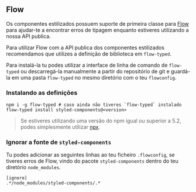 ## Flow

Os componentes estilizados possuem suporte de primeira classe para [Flow](https://flowtype.org) para ajudar-te a encontrar erros de tipagem enquanto estiveres utilizando a nossa API publica.

Para utilizar Flow com a API publica dos componentes estilizados recomendamos que utilizes a definição de biblioteca em `flow-typed`.

Para instalá-la tu podes utilizar a interface de linha de comando de `flow-typed` ou descarregá-la manualmente a partir do repositório de git e guardá-la em uma pasta `flow-typed` no mesmo diretório com o teu `flowconfig`.

### Instalando as definições

```
npm i -g flow-typed # caso ainda não tiveres `flow-typed` instalado
flow-typed install styled-components@<version>
```

> Se estiveres utilizando uma versão do npm igual ou superior a 5.2, podes simplesmente utilizar [npx](https://github.com/zkat/npx).

### Ignorar a fonte de `styled-components`

Tu podes adicionar as seguintes linhas ao teu ficheiro `.flowconfig`, se tiveres erros de Flow, vindo do pacote `styled-components` dentro do teu diretório `node_modules`.

```
[ignore]
.*/node_modules/styled-components/.*
```
